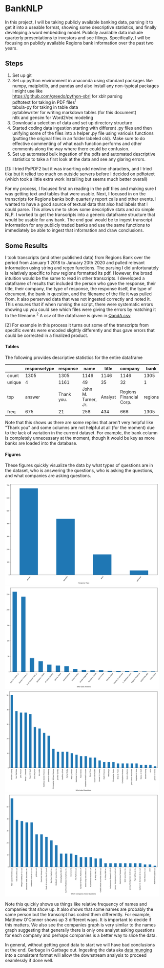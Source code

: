 # BankNLP
In this project, I will be taking publicly available banking data, parsing it to get it into a useable format, showing some descriptive statistics, and finally developing a word embedding model. Publicly available data include quarterly presentations to investors and sec filings. Specifically, I will be focusing on publicly available Regions bank information over the past two years.

## Steps
1) Set up git
2) Set up python environment in anaconda using standard packages like numpy, matplotlib, and pandas and also install any non-typical packages I might use like\
https://github.com/greedo/python-xbrl for xblr parsing\
pdftotext for taking in PDF files<sup>1</sup>\
tabula-py for taking in table data\
pytablewriter for writing markdown tables (for this document)\
nltk and gensim for Word2Vec modeling
3) Download a selection of data and set up directory structure
4) Started coding data ingestion starting with different .py files and then unifying some of the files into a helper .py file using variouis functions (putting the original files in an folder labeled old). Make sure to do effective commenting of what each function performs and other comments along the way where there could be confusion.
5) Set up automated bulk ingestion of the pdfs and automated descriptive statistics to take a first look at the data and see any glaring errors.

[1]: I tried PyPDF2 but it was inserting odd newline characters, and I tried tika but it relied too much on outside servers before I decided on pdftotext (which took a little extra work installing but seems much better overall)

For my process, I focused first on reading in the pdf files and making sure I was getting text and tables that were usable. Next, I focused in on the transcripts for Regions banks both quarterly report calls and other events. I wanted to have a good source of textual data that also had labels that I could parse. This allows me to show some descriptive stats and do simple NLP. I worked to get the transcripts into a generic dataframe structure that would be usable for any bank. The end goal would be to ingest transcript information for any publicly traded banks and use the same functions to immediately be able to ingest that information and draw conclusions.



## Some Results
I took transcripts (and other published data) from Regions Bank over the period from January 1 2018 to January 20th 2020 and pulled relevant information using string and regex functions. The parsing I did unfortunately is relatively specific to how regions formatted its pdf. However, the broad intuition would be the same to read in other transcripts. I developed a dataframe of results that included the person who gave the response, their title, their company, the type of response, the response itself, the type of document, the bank in question, and the filename of the file it was pulled from. It also perserved data that was not ingested correctly and noted it. This ensures that if when running the script, there were systematic errors showing up you could see which files were giving the errors by matching it to the filename.<sup>2</sup> A csv of the dataframe is given in [QandA.csv](output/QandA.csv)

[2] For example in this process it turns out some of the transcripts from specific events were encoded slightly differently and thus gave errors that could be corrected in a finalized product.

#### Tables
The following provides descriptive statistics for the entire dataframe

|      |responsetype| response |       name        | title |        company        | bank  |doctype|                            filename                             |
|------|------------|----------|-------------------|-------|-----------------------|-------|-------|-----------------------------------------------------------------|
|count |1305        |1305      |1146               |1146   |1146                   |1305   |1305   |1305                                                             |
|unique|           4|      1161|                 49|     35|                     32|      1|      2|                                                               19|
|top   |answer      |Thank you.|John M. Turner, Jr.|Analyst|Regions Financial Corp.|regions|qr     |../data/other/transcript\regions_Investor-Day-2019-Transcript.pdf|
|freq  |675         |21        |258                |434    |666                    |1305   |744    |129                                                              |

Note that this shows us there are some replies that aren't very helpful like "Thank you" and some columns are not helpful at all (for the moment) due to the lack of variation in the current dataset. For example, the bank column is completely unnecessary at the moment, though it would be key as more banks are loaded into the database.

#### Figures
These figures quickly visualize the data by what types of questions are in the dataset, who is answering the questions, who is asking the questions, and what companies are asking questions.

![Types](output/images/responses.png)
![Answers](output/images/answer_names.png)
![QuestionNames](output/images/question_names.png)
![QuestionNames](output/images/question_companies.png)

Note this quickly shows us things like relative frequency of names and companies that show up. It also shows that some names are probably the same person but the transcript has coded them differently. For example, Matthew O'Conner shows up 3 different ways. It is important to decide if this matters. We also see the companies graph is very similar to the names graph suggesting that generally there is only one analyst asking questions for each company and perhaps companies is a better way to slice the data.

In general, without getting good data to start we will have bad conclusions at the end. Garbage in Garbage out. Ingesting the data aka [data munging](https://en.wikipedia.org/wiki/Data_wrangling) into a consistent format will allow the downstream analysis to proceed seamlessly if done well.